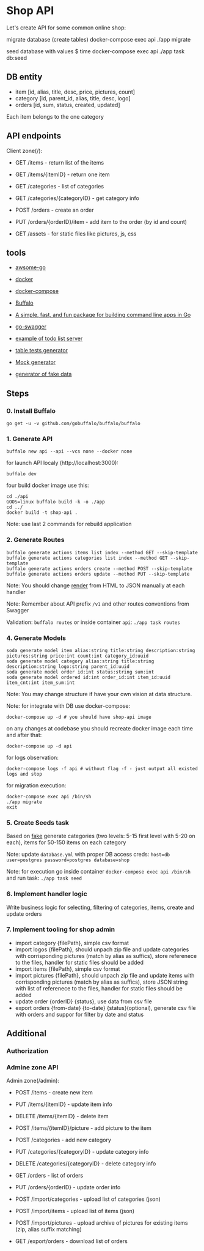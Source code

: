 # Shop API

Let's create API for some common online shop:

migrate database (create tables)
docker-compose exec api ./app migrate

seed database with values
$ time docker-compose exec api ./app task db:seed


## DB entity

* item [id, alias, title, desc, price, pictures, count]
* category [id, parent_id, alias, title, desc, logo]
* orders [id, sum, status, created, updated]

Each item belongs to the one category

## API endpoints

Client zone(/):

* GET /items - return list of the items
* GET /items/{itemID} - return one item
* GET /categories - list of categories
* GET /categories/{categoryID} - get category info
* POST /orders - create an order
* PUT /orders/{orderID}/item - add item to the order (by id and count)

* GET /assets - for static files like pictures, js, css

## tools

* [awsome-go](https://awesome-go.com/)

* [docker](https://docs.docker.com/get-started/)
* [docker-compose](https://docs.docker.com/compose/)

* [Buffalo](https://gobuffalo.io/en)

* [A simple, fast, and fun package for building command line apps in Go](https://github.com/urfave/cli)

* [go-swagger](https://github.com/go-swagger/go-swagger)
* [example of todo list server](https://goswagger.io/tutorial/todo-list)

* [table tests generator](https://github.com/cweill/gotests)
* [Mock generator](https://github.com/golang/mock)
* [generator of fake data](https://github.com/icrowley/fake)

## Steps

### 0. Install Buffalo

```
go get -u -v github.com/gobuffalo/buffalo/buffalo
```

### 1. Generate API

```
buffalo new api --api --vcs none --docker none
```

for launch API localy (http://localhost:3000):
```
buffalo dev
```

four build docker image use this:
```
cd ./api
GOOS=linux buffalo build -k -o ./app
cd ../
docker build -t shop-api .
```

Note: use last 2 commands for rebuild application

### 2. Generate Routes

```
buffalo generate actions items list index --method GET --skip-template
buffalo generate actions categories list index --method GET --skip-template
buffalo generate actions orders create --method POST --skip-template
buffalo generate actions orders update --method PUT --skip-template
```

Note: You should change [render](https://godoc.org/github.com/gobuffalo/buffalo/render#Engine.JSON) from HTML to JSON manually at each handler

Note: Remember about API prefix `/v1` and other routes conventions from Swagger

Validation: `buffalo routes` or inside container `api`: `./app task routes`

### 4. Generate Models

```
soda generate model item alias:string title:string description:string pictures:string price:int count:int category_id:uuid
soda generate model category alias:string title:string description:string logo:string parent_id:uuid
soda generate model order id:int status:string sum:int
soda generate model ordered id:int order_id:int item_id:uuid item_cnt:int item_sum:int
```

Note: You may change structure if have your own vision at data structure.

Note: for integrate with DB use docker-compose:
```
docker-compose up -d # you should have shop-api image
```

on any changes at codebase you should recreate docker image each time and after that:
```
docker-compose up -d api
```

for logs observation:
```
docker-compose logs -f api # without flag -f - just output all existed logs and stop
```

for migration execution:
```
docker-compose exec api /bin/sh
./app migrate
exit
```



### 5. Create Seeds task

Based on [fake](https://github.com/icrowley/fake) generate categories (two levels: 5-15 first level with 5-20 on each), items for 50-150 items on each category

Note: update `database.yml` with proper DB access creds: `host=db user=postgres password=postgres database=shop`

Note: for execution go inside container `docker-compose exec api /bin/sh` and run task: `./app task seed`

### 6. Implement handler logic

Write business logic for selecting, filtering of categories, items, create and update orders

### 7. Implement tooling for shop admin

* import category {filePath}, simple csv format
* import logos {filePath}, should unpach zip file and update categories with corrisponding pictures (match by alias as suffics), store referenece to the files, handler for static files should be added
* import items {filePath}, simple csv format
* import pictures {filePath}, should unpach zip file and update items with corrisponding pictures (match by alias as suffics), store JSON string  with list of referenece to the files, handler for static files should be added
* update order {orderID} {status}, use data from csv file
* export orders {from-date} {to-date} {status}(optional), generate csv file with orders and suppor for filter by date and status

## Additional

### Authorization

### Admine zone API

Admin zone(/admin):
* POST /items - create new item
* PUT /items/{itemID} - update item info
* DELETE /items/{itemID} - delete item
* POST /items/{itemID}/picture - add picture to the item

* POST /categories - add new category
* PUT /categories/{categoryID} - update category info
* DELETE /categories/{categoryID} - delete category info

* GET /orders - list of orders
* PUT /orders/{orderID} - update order info

* POST /import/categories - upload list of categories (json)
* POST /import/items - upload list of items (json)
* POST /import/pictures - upload archive of pictures for existing items (zip, alias suffix matching)
* GET /export/orders - download list of orders
